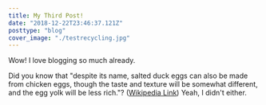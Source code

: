 ```yaml
---
title: My Third Post!
date: "2018-12-22T23:46:37.121Z"
posttype: "blog"
cover_image: "./testrecycling.jpg"
---
```


Wow! I love blogging so much already.

Did you know that "despite its name, salted duck eggs can also be made from
chicken eggs, though the taste and texture will be somewhat different, and the
egg yolk will be less rich."?
([Wikipedia Link](http://en.wikipedia.org/wiki/Salted_duck_egg))
Yeah, I didn't either.
